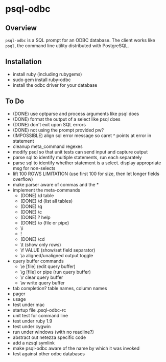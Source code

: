 
# psql-odbc #

## Overview ##

`psql-odbc` is a SQL prompt for an ODBC database.  The client
works like `psql`, the command line utility distributed with
PostgreSQL.

## Installation ##

* install ruby (including rubygems)
* sudo gem install ruby-odbc
* install the odbc driver for your database

## To Do ##

* (DONE) use optparse and process arguments like psql does
* (DONE) format the output of a select like psql does
* (DONE) don't exit upon SQL errors
* (DONE) not using the prompt provided pw?
* (IMPOSSIBLE) align sql error message so caret ^ points at error in statement
* cleanup meta_command regexes
* modify psql so that unit tests can send input and capture output
* parse sql to identify multiple statements, run each separately
* parse sql to identify whether statement is a select.  display appropriate msg for non-selects
* lift 100 ROWS LIMITATION (use first 100 for size, then let longer fields overflow)
* make parser aware of commas and the *
* implement the meta-commands
  * (DONE) \d table
  * (DONE) \d (list all tables)
  * (DONE) \q
  * (DONE) \c
  * (DONE) \? help
  * (DONE) \o (file or pipe)
  * \i
  * \!
  * (DONE) \cd
  * \t (show only rows)
  * \f VALUE (show/set field separator)
  * \a aligned/unaligned output toggle
* query buffer commands
  * \e [file]         (edit query buffer)
  * \g [file] or pipe (run query buffer)
  * \r clear query buffer
  * \w <file> write query buffer
* tab completion? table names, column names
* pager
* usage
* test under mac
* startup file .psql-odbc-rc
* unit test for command line
* test under ruby 1.9
* test under cygwin
* run under windows (with no readline?)
* abstract out netezza specific code
* add a nzsql symlink
* make psql-odbc aware of the name by which it was invoked
* test against other odbc databases